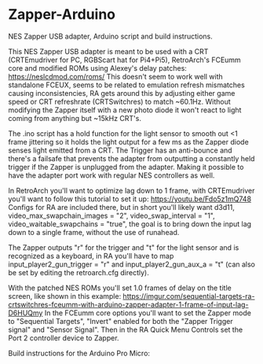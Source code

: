 # Zapper-Arduino
NES Zapper USB adapter, Arduino script and build instructions.

This NES Zapper USB adapter is meant to be used with a CRT (CRTEmudriver for PC, RGBScart hat for Pi4+Pi5), RetroArch's FCEumm core and modified ROMs using Alexey's delay patches: https://neslcdmod.com/roms/
This doesn't seem to work well with standalone FCEUX, seems to be related to emulation refresh mismatches causing inconsistencies, RA gets around this by adjusting either game speed or CRT refreshrate (CRTSwitchres) to match ~60.1Hz. Without modifying the Zapper itself with a new photo diode it won't react to light coming from anything but ~15kHz CRT's.

The .ino script has a hold function for the light sensor to smooth out <1 frame jittering so it holds the light output for a few ms as the Zapper diode senses light emitted from a CRT. The Trigger has an anti-bounce
and there's a failsafe that prevents the adapter from outputting a constantly held trigger if the Zapper is unplugged from the adapter. Making it possible to have the adapter port work with regular NES controllers as well.  

In RetroArch you'll want to optimize lag down to 1 frame, with CRTEmudriver you'll want to follow this tutorial to set it up: https://youtu.be/Fdo5z1mQ748
Configs for RA are included there, but in short you'll likely want d3d11, video_max_swapchain_images = "2", video_swap_interval = "1", video_waitable_swapchains = "true", the goal is to bring down the input lag down to a single frame, without the use of runahead.

The Zapper outputs "r" for the trigger and "t" for the light sensor and is recognized as a keyboard, in RA you'll have to map input_player2_gun_trigger = "r" and input_player2_gun_aux_a = "t" (can also be set by editing the retroarch.cfg directly).

With the patched NES ROMs you'll set 1.0 frames of delay on the title screen, like shown in this example: https://imgur.com/sequential-targets-ra-crtswitchres-fceumm-with-arduino-zapper-adapter-1-frame-of-input-lag-D6HUQmy 
In the FCEumm core options you'll want to set the Zapper mode to "Sequential Targets", "Invert" enabled for both the "Zapper Trigger signal" and "Sensor Signal". Then in the RA Quick Menu Controls set the Port 2 controller device to Zapper.

Build instructions for the Arduino Pro Micro:


